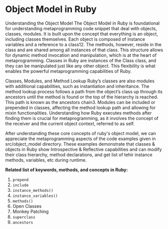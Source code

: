 # <a name="object-model">Object Model in Ruby</a>

Understanding the Object Model The Object Model in Ruby is foundational for understanding metaprogramming code snippet that deal with objects, classes, modules. It is built upon the concept that everything is an object, including classes themselves. Each object is composed of instance variables and a reference to a class12. The methods, however, reside in the class and are shared among all instances of that class. This structure allows for dynamic method invocation and manipulation, which is at the heart of metaprogramming. Classes in Ruby are instances of the Class class, and they can be manipulated just like any other object. This flexibility is what enables the powerful metaprogramming capabilities of Ruby. </br>

Classes, Modules, and Method Lookup Ruby’s classes are also modules with additional capabilities, such as instantiation and inheritance. The method lookup process follows a path from the object’s class up through its ancestors until the method is found or the top of the hierarchy is reached. This path is known as the ancestors chain3. Modules can be included or prepended in classes, affecting the method lookup path and allowing for mixin functionalities. Understanding how Ruby executes methods after finding them is crucial for metaprogramming, as it involves the concept of the receiver and the current object context, referred to as self.

After understanding these core concepts of ruby's object model, we can appreciate the metaprogramming aspects of the code examples given in src/object_model directory. These examples demonstrate that classes & objects in Ruby show Introspective & Reflective capabilities and can modify their class hierarchy, method declarations, and get list of tehir instance methods, variables, etc during runtime.

**Related list of keywords, methods, and concepts in Ruby:** </br>

1. `prepend`
2. `include`
3. `instance_methods()`
4. `instance_variables()`
5. `methods()`
6. Open Classes
7. Monkey Patching
8. `superclass`
9. `ancestors`
